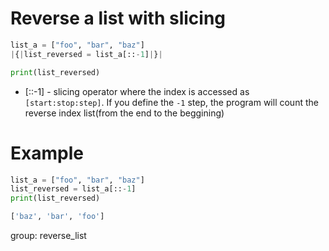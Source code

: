 # Reverse a list with slicing

```python
list_a = ["foo", "bar", "baz"]
|{|list_reversed = list_a[::-1]|}|

print(list_reversed)
```

- \[::-1\] - slicing operator where the index is accessed as `[start:stop:step]`. If you define the `-1` step, the program will count the reverse index list(from the end to the beggining)


# Example
```python
list_a = ["foo", "bar", "baz"]
list_reversed = list_a[::-1]
print(list_reversed)
```
```bash
['baz', 'bar', 'foo']
```

group: reverse_list
